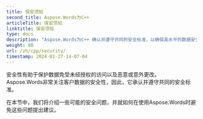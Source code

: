 ```yaml
---
title: 保安须知
second_title: Aspose.Words为C++
articleTitle: 保安须知
linktitle: 保安须知
type: docs
description: "Aspose.Words为C++ 确认并遵守共同的安全标准，以确保高水平的数据安全。 查看可能的安全问题以及如何避免它们的建议。"
weight: 80
url: /zh/cpp/security/
timestamp: 2024-01-27-14-07-04
---
```


安全性有助于保护数据免受未经授权的访问以及恶意或意外更改。 Aspose.Words非常关注客户数据的安全性，因此，它承认并遵守共同的安全标准。

在本节中，我们将介绍一些可能的安全问题，并就如何在使用Aspose.Words时避免这些问题提出建议。
